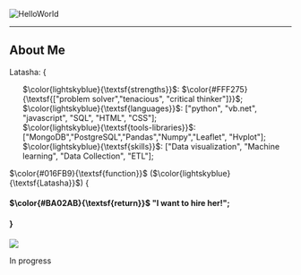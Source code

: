 ![HelloWorld](https://github.com/Latashajd40/Latashajd40/assets/97650423/7dd06ec2-657f-4d03-9d0f-ea0bdce2b42e) 

<hr>
<h2>About Me</h2>

Latasha: {
<ul>$\color{lightskyblue}{\textsf{strengths}}$: $\color{#FFF275}{\textsf{["problem solver","tenacious", "critical thinker"]}}$;<br>
$\color{lightskyblue}{\textsf{languages}}$: ["python", "vb.net", "javascript", "SQL", "HTML", "CSS"];<br>
$\color{lightskyblue}{\textsf{tools-libraries}}$: ["MongoDB","PostgreSQL","Pandas","Numpy","Leaflet", "Hvplot"];<br>
$\color{lightskyblue}{\textsf{skills}}$: ["Data visualization", "Machine learning", "Data Collection", "ETL"];</ul>

<p>$\color{#016FB9}{\textsf{function}}$ ($\color{lightskyblue}{\textsf{Latasha}}$) {</p>
<h4>$\color{#BA02AB}{\textsf{return}}$ "I want to hire her!";</h4>
<h4>}</h4>


<ul></ul>
<ul></ul>
<div id="badges">
<a href="https://www.linkedin.com/in/latasha-jones-nc/"><img src="https://img.shields.io/badge/LinkedIn-blue?logo=linkedin&logoColor=white&style=for-the-badge"><a/>
</div>

In progress
